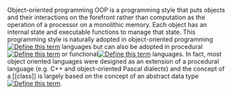 Object-oriented programming OOP is a programming style that puts objects and their interactions on the forefront rather than computation as the operation of a processor on a monolithic memory. Each object has an internal state and executable functions to manage that state. This programming style is naturally adopted in object-oriented programming[![Define this term](https://www.cs.fsu.edu/~engelen/courses/COP402003/define.gif)](https://www.cs.fsu.edu/~engelen/courses/COP402003/board.html#objectoriented) languages but can also be adopted in procedural[![Define this term](https://www.cs.fsu.edu/~engelen/courses/COP402003/define.gif)](https://www.cs.fsu.edu/~engelen/courses/COP402003/board.html#procedural) or functional[![Define this term](https://www.cs.fsu.edu/~engelen/courses/COP402003/define.gif)](https://www.cs.fsu.edu/~engelen/courses/COP402003/board.html#functional) languages. In fact, most object oriented languages were designed as an extension of a procedural language (e.g. C++ and object-oriented Pascal dialects) and the concept of a [[class]] is largely based on the concept of an abstract data type[![Define this term](https://www.cs.fsu.edu/~engelen/courses/COP402003/define.gif)](https://www.cs.fsu.edu/~engelen/courses/COP402003/board.html#adt).